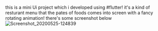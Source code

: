 this is a mini Ui project which i developed using #flutter!
it's a kind of resturant menu that the pates of foods comes into screen with a fancy rotating animation!
there's some screenshot below
![Screenshot_20200525-124839](https://user-images.githubusercontent.com/60874264/82794796-4cd52780-9e88-11ea-8d77-d5f6d5af3aba.jpg)
